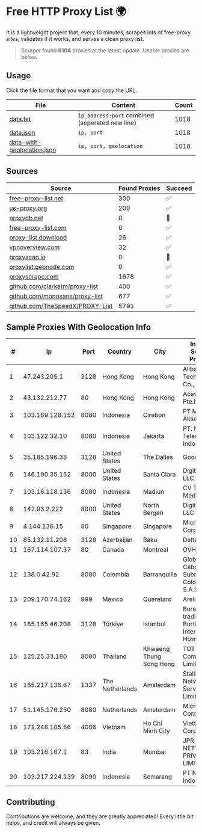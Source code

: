 
# Free HTTP Proxy List 🌍

It is a lightweight project that, every 10 minutes, scrapes lots of free-proxy sites, validates if it works, and serves a clean proxy list.


> Scraper found **9104** proxies at the latest update. Usable proxies are below.

## Usage

Click the file format that you want and copy the URL.


|File|Content|Count|
|----|-------|-----|
|[data.txt](https://raw.githubusercontent.com/themiralay/Proxy-List-World/master/data.txt)|`ip_address:port` combined (seperated new line)|1018|
|[data.json](https://raw.githubusercontent.com/themiralay/Proxy-List-World/master/data.json)|`ip, port`|1018|
|[data-with-geolocation.json](https://raw.githubusercontent.com/themiralay/Proxy-List-World/master/data-with-geolocation.json)|`ip, port, geolocation`|1018|

## Sources

|Source|Found Proxies|Succeed|
|------|-------------|-------|
|[free-proxy-list.net](https://free-proxy-list.net)|300|✅|
|[us-proxy.org](https://www.us-proxy.org)|200|✅|
|[proxydb.net](http://proxydb.net)|0|🚫|
|[free-proxy-list.com](https://free-proxy-list.com/?page=&port=&type%5B%5D=http&type%5B%5D=https&up_time=0&search=Search)|0|✅|
|[proxy-list.download](https://www.proxy-list.download/HTTP)|26|✅|
|[vpnoverview.com](https://vpnoverview.com/privacy/anonymous-browsing/free-proxy-servers)|32|✅|
|[proxyscan.io](https://www.proxyscan.io)|0|🚫|
|[proxylist.geonode.com](https://proxylist.geonode.com/api/proxy-list?limit=300&page=1&sort_by=lastChecked&sort_type=desc&protocols=http,https)|0|✅|
|[proxyscrape.com](https://api.proxyscrape.com/v2/?request=displayproxies&protocol=http&timeout=10000&country=all&ssl=all&anonymity=all)|1678|✅|
|[github.com/clarketm/proxy-list](https://raw.githubusercontent.com/clarketm/proxy-list/master/proxy-list-raw.txt)|400|✅|
|[github.com/monosans/proxy-list](https://raw.githubusercontent.com/monosans/proxy-list/main/proxies/http.txt)|677|✅|
|[github.com/TheSpeedX/PROXY-List](https://raw.githubusercontent.com/TheSpeedX/PROXY-List/master/http.txt)|5791|✅|


## Sample Proxies With Geolocation Info

|#|Ip|Port|Country|City|Internet Service Provider|
|-|--|----|-------|----|-------------------------|
|1|47.243.205.1|3128|Hong Kong|Hong Kong|Alibaba (US) Technology Co., Ltd.|
|2|43.132.212.77|80|Hong Kong|Hong Kong|Aceville Pte.ltd|
|3|103.169.128.152|8080|Indonesia|Cirebon|PT Media Akses Data|
|4|103.122.32.10|8080|Indonesia|Jakarta|PT. Mora Telematika Indonesia|
|5|35.185.196.38|3128|United States|The Dalles|Google LLC|
|6|146.190.35.152|8000|United States|Santa Clara|DigitalOcean, LLC|
|7|103.16.118.136|8080|Indonesia|Madiun|CV Trustnet Media|
|8|142.93.2.222|8000|United States|North Bergen|DigitalOcean, LLC|
|9|4.144.136.15|80|Singapore|Singapore|Microsoft Corporation|
|10|85.132.11.208|3128|Azerbaijan|Baku|Delta|
|11|167.114.107.37|80|Canada|Montreal|OVH SAS|
|12|138.0.42.92|8080|Colombia|Barranquilla|GlobeNet Cabos Submarinos Colombia, S.A.S.|
|13|209.170.74.162|999|Mexico|Querétaro|Arelion|
|14|185.165.46.208|3128|Türkiye|Istanbul|Burak Buylu trading as BurtiNET Internet Hizmetleri|
|15|125.25.33.180|8080|Thailand|Khwaeng Thung Song Hong|TOT Public Company Limited|
|16|185.217.136.67|1337|The Netherlands|Amsterdam|Stallion Network Services Limited|
|17|51.145.176.250|8080|Netherlands|Amsterdam|Microsoft Corporation|
|18|171.248.105.56|4006|Vietnam|Ho Chi Minh City|Viettel Corporation|
|19|103.216.167.1|83|India|Mumbai|JPR NETWORK PRIVATE LIMITED|
|20|103.217.224.139|8090|Indonesia|Semarang|PT Nesta Indo Media|



## Contributing

Contributions are welcome, and they are greatly appreciated! Every
little bit helps, and credit will always be given.

